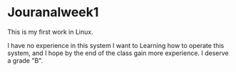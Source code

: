 # Jouranalweek1

This is my first work in Linux. 

I have no experience in this system I want to Learning how to operate this system, and I hope by the end of the class gain more experience. I deserve a grade "B".
